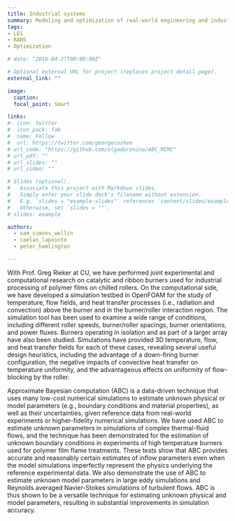```yaml
---
title: Industrial systems
summary: Modeling and optimization of real-world engineering and industrial systems
tags:
- LES
- RANS
- Optimization

# date: "2016-04-27T00:00:00Z"

# Optional external URL for project (replaces project detail page).
external_link: ""

image:
  caption: 
  focal_point: Smart

links:
#- icon: twitter
#  icon_pack: fab
#  name: Follow
#  url: https://twitter.com/georgecushen
# url_code: "https://github.com/olgadoronina/ABC_MCMC"
# url_pdf: ""
# url_slides: ""
# url_video: ""

# Slides (optional).
#   Associate this project with Markdown slides.
#   Simply enter your slide deck's filename without extension.
#   E.g. `slides = "example-slides"` references `content/slides/example-slides.md`.
#   Otherwise, set `slides = ""`.
# slides: example

authors:
  - sam_simons_wellin
  - caelan_lapointe
  - peter_hamlington

---
```


With Prof. Greg Rieker at CU, we have performed joint experimental and computational research on catalytic and ribbon burners used for industrial processing of polymer films on chilled rollers. On the computational side, we have developed a simulation testbed in OpenFOAM for the study of temperature, flow fields, and heat transfer processes (i.e., radiation and convection) above the burner and in the burner/roller interaction region. The simulation tool has been used to examine a wide range of conditions, including different roller speeds, burner/roller spacings, burner orientations, and power fluxes. Burners operating in isolation and as part of a larger array have also been studied. Simulations have provided 3D temperature, flow, and heat transfer fields for each of these cases, revealing several useful design heuristics, including the advantage of a down-firing burner configuration, the negative impacts of convective heat transfer on temperature uniformity, and the advantageous effects on uniformity of flow-blocking by the roller.

Approximate Bayesian computation (ABC) is a data-driven technique that uses many low-cost numerical simulations to estimate unknown physical or model parameters (e.g., boundary conditions and material properties), as well as their uncertainties, given reference data from real-world experiments or higher-fidelity numerical simulations. We have used ABC to estimate unknown parameters in simulations of complex thermal-fluid flows, and the technique has been demonstrated for the estimation of unknown boundary conditions in experiments of high temperature burners used for polymer film flame treatments. These tests show that ABC provides accurate and reasonably certain estimates of inflow parameters even when the model simulations imperfectly represent the physics underlying the reference experimental data. We also demonstrate the use of ABC to estimate unknown model parameters in large eddy simulations and Reynolds averaged Navier-Stokes simulations of turbulent flows. ABC is thus shown to be a versatile technique for estimating unknown physical and model parameters, resulting in substantial improvements in simulation accuracy. 